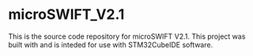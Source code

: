 # microSWIFT_V2.1

This is the source code repository for microSWIFT V2.1. This project was built with and is inteded for use with STM32CubeIDE software.
